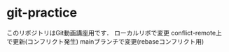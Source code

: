 # git-practice
このリポジトリはGit動画講座用です．
ローカルリポで変更
conflict-remote上で更新(コンフリクト発生)
mainブランチで変更(rebaseコンフリクト用)
